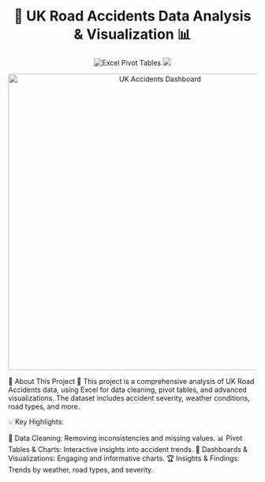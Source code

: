 <h1 align="center">🚗 UK Road Accidents Data Analysis & Visualization 📊</h1>

<p align="center">
    <img src="https://img.shields.io/badge/Excel-Pivot%20Tables-green?style=for-the-badge&logo=microsoft-excel" alt="Excel Pivot Tables">
    <img src="https://img.shields.io/badge/Visualization-Charts-orange?style=for-the-badge">
</p>

<p align="center">
    <img src="your-image-url-here" width="600" alt="UK Accidents Dashboard">
</p>
<p align="center">

📖 About This Project
🚀 This project is a comprehensive analysis of UK Road Accidents data, using Excel for data cleaning, pivot tables, and advanced visualizations. The dataset includes accident severity, weather conditions, road types, and more.

💡 Key Highlights:

🧹 Data Cleaning: Removing inconsistencies and missing values.
📊 Pivot Tables & Charts: Interactive insights into accident trends.
🎨 Dashboards & Visualizations: Engaging and informative charts.
🏆 Insights & Findings: Trends by weather, road types, and severity.

</p>
